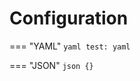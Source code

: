 # Configuration


=== "YAML"
    ```yaml
    test: yaml
    ```

=== "JSON"
    ```json
    {}
    ```
